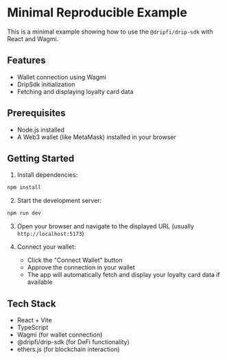 # Minimal Reproducible Example

This is a minimal example showing how to use the `@dripfi/drip-sdk` with React and Wagmi.

## Features

- Wallet connection using Wagmi
- DripSdk initialization
- Fetching and displaying loyalty card data

## Prerequisites

- Node.js installed
- A Web3 wallet (like MetaMask) installed in your browser

## Getting Started

1. Install dependencies:

```bash
npm install
```

2. Start the development server:

```bash
npm run dev
```

3. Open your browser and navigate to the displayed URL (usually `http://localhost:5173`)

4. Connect your wallet:
   - Click the "Connect Wallet" button
   - Approve the connection in your wallet
   - The app will automatically fetch and display your loyalty card data if available

## Tech Stack

- React + Vite
- TypeScript
- Wagmi (for wallet connection)
- @dripfi/drip-sdk (for DeFi functionality)
- ethers.js (for blockchain interaction)

